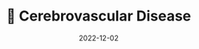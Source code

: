 ---
title: 🧠 Cerebrovascular Disease
date: '2022-12-02'
type: book
weight: 303
commentable: true
_build:
  render: always
  list: never
show_breadcrumb: true
---